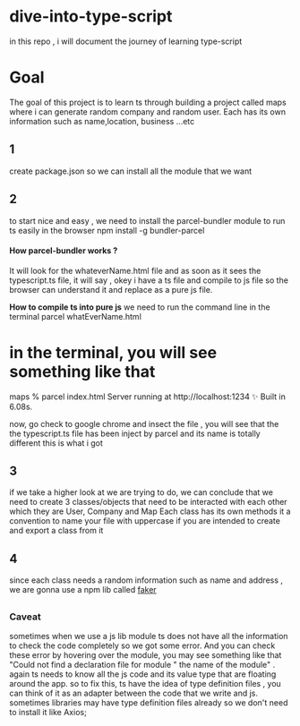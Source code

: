 # dive-into-type-script

in this repo , i will document the journey of learning type-script

<h1>Goal</h1>
The goal of this project is to learn ts through building a project called maps where i can generate random company and random user. Each has its own information such as name,location, business ...etc

<h2>1</h2> create package.json so we can install all the module that we want

<h2>2</h2>
to start nice and easy , we need to install the parcel-bundler module to run ts easily in the browser 
<bold>npm install -g bundler-parcel </bold>

<h4>How parcel-bundler works ? </h4>
It will look for the whateverName.html file and as soon as it sees the typescript.ts file, it will say , okey i have a ts file and compile to js file so the browser can understand it and replace as a pure js file.

<strong>How to compile ts into pure js</strong>
we need to run the command line in the terminal
parcel whatEverName.html

# in the terminal, you will see something like that

maps % parcel index.html
Server running at http://localhost:1234
✨ Built in 6.08s.

now, go check to google chrome and insect the file , you will see that the the typescript.ts file has been inject by parcel and its name is totally different
this is what i got

<script type="text/javascript" src="chrome-extension://aalppolilappfakpmdfdkpppdnhpgifn/installHook.js"></script>

<h2>3</h2>
if we take a higher look at we are trying to do, we can conclude that we need to create 3 classes/objects that need to be interacted with each other which they are User, Company and Map
Each class has its own methods
it a convention to name your file with uppercase if you are intended to create and export a class from it

<h2>4</h2>
since each class needs a random information such as name and address , we are gonna use a npm lib called <a
style={"font-size:1.8rem; color:purple"} href="https://www.npmjs.com/package/faker">faker</a>

## <h3>Caveat</h3>

sometimes when we use a js lib module ts does not have all the information to check the code completely so we got some error.
And you can check these error by hovering over the module, you may see something like that "Could not find a declaration file for module " the name of the module" . again ts needs to know all the js code and its value type that are floating around the app.
so to fix this, ts have the idea of type definition files , you can think of it as an adapter between the code that we write and js.
sometimes libraries may have type definition files already so we don't need to install it like Axios;
